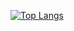 [![Top Langs](https://github-readme-stats.vercel.app/api/top-langs/?username=Nikita-g-Koval&layout=compact)](https://github.com/Nikita-g-Koval/github-readme-stats)

<!--
**Nikita-g-Koval/Nikita-g-Koval** is a ✨ _special_ ✨ repository because its `README.md` (this file) appears on your GitHub profile.


